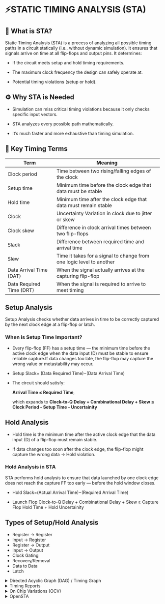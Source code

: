 # ⚡STATIC TIMING ANALYSIS (STA)

## 🧠 What is STA?

Static Timing Analysis (STA) is a process of analyzing all possible timing paths in a circuit statically (i.e., without dynamic simulation).
It ensures that signals arrive on time at all flip-flops and output pins.
It determines:

- If the circuit meets setup and hold timing requirements.

- The maximum clock frequency the design can safely operate at.

- Potential timing violations (setup or hold).

## ⚙️ Why STA is Needed

- Simulation can miss critical timing violations because it only checks specific input vectors.

- STA analyzes every possible path mathematically.

- It’s much faster and more exhaustive than timing simulation.

## 🧩 Key Timing Terms
| Term |	Meaning |
|------|----------|
| Clock period |	Time between two rising/falling edges of the clock |
| Setup time |	Minimum time before the clock edge that data must be stable |
| Hold time |	Minimum time after the clock edge that data must remain stable |
| Clock | Uncertainty	Variation in clock due to jitter or skew |
| Clock skew |	Difference in clock arrival times between two flip-flops |
| Slack |	Difference between required time and arrival time |
| Slew | Time it takes for a signal to change from one logic level to another |
| Data Arrival Time (DAT) |	When the signal actually arrives at the capturing flip-flop |
| Data Required Time (DRT) | When the signal is required to arrive to meet timing |

## Setup Analysis

Setup Analysis checks whether data arrives in time to be correctly captured by the next clock edge at a flip-flop or latch.

### When is Setup Time Important?

- Every flip-flop (FF) has a setup time — the minimum time before the active clock edge when the data input (D) must be stable 
to ensure reliable capture.If data changes too late, the flip-flop may capture the wrong value or metastability may occur.

- Setup Slack= (Data Required Time)−(Data Arrival Time)

- The circuit should satisfy:

  **Arrival Time ≤ Required Time**,

  which expands to **Clock-to-Q Delay + Combinational Delay + Skew ≤ Clock Period - Setup Time - Uncertainity**

## Hold Analysis

- Hold time is the minimum time after the active clock edge that the data input (D) of a flip-flop must remain stable.

- If data changes too soon after the clock edge, the flip-flop might capture the wrong data → Hold violation.

### Hold Analysis in STA

STA performs hold analysis to ensure that data launched by one clock edge does not reach the capture FF too early —
before the hold window closes.

- Hold Slack=(Actual Arrival Time)−(Required Arrival Time)

- Launch Flop Clock-to-Q Delay + Combinational Delay + Skew ≥ Capture Flop Hold Time + Hold Uncertainity

## Types of Setup/Hold Analysis

- Register → Register
- Input → Register
- Register → Output
- Input → Output
- Clock Gating
- Recovery/Removal
- Data to Data
- Latch

<details>

<summary>Directed Acyclic Graph (DAG) / Timing Graph</Summary>

Directed Acyclic Graph (DAG) is a fundamental structure used wherever order, dependency, and no cycles are essential —
from chip timing to software compilation and parallel computation.

In STA, a DAG helps trace timing paths, propagate delays, and ensure no feedback in combinational logic.

<img width="1366" height="736" alt="Screenshot (26)" src="https://github.com/user-attachments/assets/efd952db-9fb7-434c-af94-a82b8bab26f3" />

</details>

<details>
 <summary>Timing Reports</summary>

### What is a Timing Report?

A timing report in STA tools (like Synopsys PrimeTime, Cadence Tempus, or OpenSTA) summarizes timing information for a specific path or set of paths between two sequential elements (usually flip-flops).

It helps verify:

- Setup check (max delay)
- Hold check (min delay)
- Slack (timing margin)

### Typical Timing Report Sections
- Path Header
- Clock Information
- Data Path (Launch → Capture)
- Capture Clock Path
- Setup/Hold Requirement

### Example

 <div align="center">

<img width="558" height="517" alt="image" src="https://github.com/user-attachments/assets/56098262-1b81-4845-81d1-507f3fa03d67" />

 </div>

</details>

<details>
 <summary> On Chip Variations (OCV)</summary>
 
### 🧠 What is On-Chip Variation (OCV)?

Even though a chip is manufactured as a single die, not all transistors or interconnects behave identically.
Due to process variations, voltage drops, and temperature gradients, the delay of gates and wires can vary across different parts of the same chip.

These intra-die variations are called On-Chip Variations (OCV).

### ⚙️ Why OCV Matters in STA

In traditional STA, we assume one PVT corner (e.g., SS or FF) applies to the whole chip.
But in reality:

- Some cells may behave like SS (slow) corner.

- Others may behave like FF (fast) corner.

- If we don’t account for this variation, we may get over-optimistic timing results → possible silicon failures.

- So STA tools model OCV to make analysis more realistic and conservative.

### Etching Process Variations

Etching defines feature dimensions (like gate length, interconnect width, and dielectric thickness).
However, etching is not perfectly uniform across the wafer or die.

#### How It Causes OCV:

- Line-width variation:

   - Over-etch → narrower metal or polysilicon line → higher resistance → slower signal.
   - Under-etch → wider line → lower resistance → faster signal.

- Etch depth variation:

   - Varies interconnect cross-section → affects RC delay.
   - Example: uneven via or trench etch depth changes R of via and C between metals.

- Microloading / pattern dependency:

   - Dense areas etch slower → slightly thicker oxide or narrower lines.
   - Sparse areas etch faster → thinner oxide or wider lines.
   - Leads to within-die delay differences → modeled as spatial OCV.
 
<div align="center">

<img width="587" height="390" alt="image" src="https://github.com/user-attachments/assets/7d283658-0067-4a5a-b02b-96ea05a00e7a" />

</div>

### Oxide Thickness

<div align="center">

<img width="797" height="444" alt="image" src="https://github.com/user-attachments/assets/1bb64f52-c4ee-401d-bfb3-0b3a8eca78f2" />


</div>

### 📏  How OCV is Applied

OCV is modeled by derating the timing delays of launch and capture paths differently.

- For Setup Analysis:

   - We want to ensure data doesn’t arrive too late.So, assume worst case:

     - Launch path → slower (data delayed)
     - Capture path → faster (clock arrives early)

   - Setup check with OCV:
  
     - Data path delay × (1 + derate)
     - Clock path delay × (1 – derate)

- For Hold Analysis:

  - We want to ensure data doesn’t arrive too early.So, assume worst case:

    - Launch path → faster (data comes early)

    - Capture path → slower (clock arrives late)

  - Hold check with OCV:

     - Data path delay × (1 – derate)
     - Clock path delay × (1 + derate)

</details>


<details>
 <summary>OpenSTA</summary>

 ## ⚙️ What is OpenSTA?

OpenSTA (Open Source Static Timing Analyzer) is an open-source tool used to perform Static Timing Analysis (STA) on digital designs — mainly after synthesis and placement & routing (PnR).

It helps ensure that your circuit meets timing requirements like setup, hold, clock skew, and propagation delay without running simulation.

## 🔍 Why Use OpenSTA?

After synthesis or layout, your design has:

- Gate-level netlist (from Yosys)

- Timing libraries (.lib) from Sky130 PDK

- Constraints (.sdc) defining clock, input/output delays

👉 OpenSTA checks timing between flip-flops, combinational logic, and I/O ports to ensure:

- The circuit runs at the target frequency.

- No timing violations (setup/hold) exist.
  

</details>

























